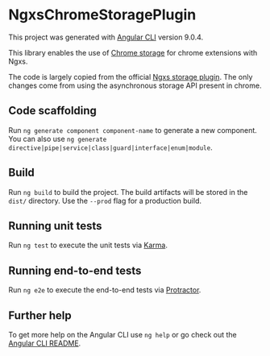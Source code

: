 # NgxsChromeStoragePlugin

This project was generated with [Angular CLI](https://github.com/angular/angular-cli) version 9.0.4.

This library enables the use of [Chrome storage](https://developer.chrome.com/extensions/storage) for chrome extensions with Ngxs.

The code is largely copied from the official [Ngxs storage plugin](https://github.com/ngxs/store/tree/master/packages/storage-plugin). The only changes come from using the asynchronous storage API present in chrome.

## Code scaffolding

Run `ng generate component component-name` to generate a new component. You can also use `ng generate directive|pipe|service|class|guard|interface|enum|module`.

## Build

Run `ng build` to build the project. The build artifacts will be stored in the `dist/` directory. Use the `--prod` flag for a production build.

## Running unit tests

Run `ng test` to execute the unit tests via [Karma](https://karma-runner.github.io).

## Running end-to-end tests

Run `ng e2e` to execute the end-to-end tests via [Protractor](http://www.protractortest.org/).

## Further help

To get more help on the Angular CLI use `ng help` or go check out the [Angular CLI README](https://github.com/angular/angular-cli/blob/master/README.md).
